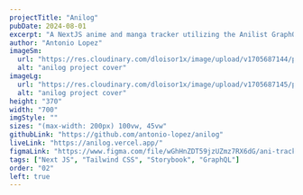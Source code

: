```yaml
---
projectTitle: "Anilog"
pubDate: 2024-08-01
excerpt: "A NextJS anime and manga tracker utilizing the Anilist GraphQL API. See what is currently trending, explore the all-time favorites, or uncover something fresh."
author: "Antonio Lopez"
imageSm:
  url: "https://res.cloudinary.com/dloisor1x/image/upload/v1705687144/portfolio/anilog/anilog-cover-700w_isjjzs.webp"
  alt: "anilog project cover"
imageLg:
  url: "https://res.cloudinary.com/dloisor1x/image/upload/v1705687145/portfolio/anilog/anilog-cover-1000w_yzm9v6.webp"
  alt: "anilog project cover"
height: "370"
width: "700"
imgStyle: ""
sizes: "(max-width: 200px) 100vw, 45vw"
githubLink: "https://github.com/antonio-lopez/anilog"
liveLink: "https://anilog.vercel.app/"
figmaLink: "https://www.figma.com/file/wGhHnZDT59jzUZmz7RX6dG/ani-tracker?node-id=0%3A1&t=KSLPSVErdBmo5bLP-1"
tags: ["Next JS", "Tailwind CSS", "Storybook", "GraphQL"]
order: "02"
left: true
---
```

